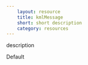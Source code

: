 ```yaml
---
    layout: resource
    title: kmlMessage
    short: short description
    category: resources
---
```


description

Default

